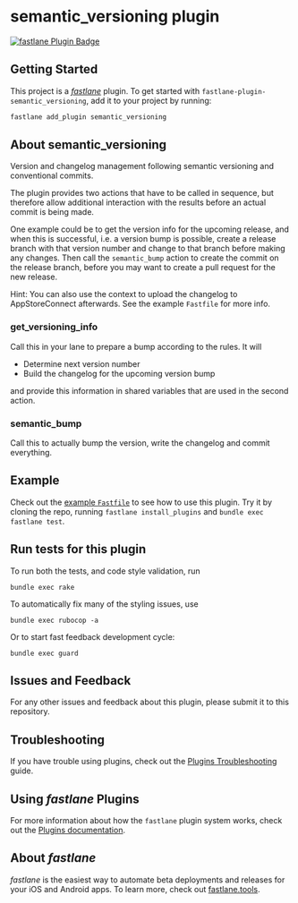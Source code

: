 # semantic_versioning plugin

[![fastlane Plugin Badge](https://rawcdn.githack.com/fastlane/fastlane/master/fastlane/assets/plugin-badge.svg)](https://rubygems.org/gems/fastlane-plugin-semantic_versioning)

## Getting Started

This project is a [_fastlane_](https://github.com/fastlane/fastlane) plugin. To get started with `fastlane-plugin-semantic_versioning`, add it to your project by running:

```bash
fastlane add_plugin semantic_versioning
```

## About semantic_versioning

Version and changelog management following semantic versioning and conventional commits.

The plugin provides two actions that have to be called in sequence, but therefore allow
additional interaction with the results before an actual commit is being made.

One example could be to get the version info for the upcoming release, and when this is
successful, i.e. a version bump is possible, create a release branch with that version number and
change to that branch before making any changes. Then call the `semantic_bump` action to create the commit on the release branch, before you may want to create a pull request for the new release.

Hint: You can also use the context to upload the changelog to AppStoreConnect afterwards. See the example `Fastfile` for more info.

### get_versioning_info

Call this in your lane to prepare a bump according to the rules. It will
- Determine next version number
- Build the changelog for the upcoming version bump

and provide this information in shared variables that are used in the second action.

### semantic_bump

Call this to actually bump the version, write the changelog and commit everything.

## Example

Check out the [example `Fastfile`](fastlane/Fastfile) to see how to use this plugin. Try it by cloning the repo, running `fastlane install_plugins` and `bundle exec fastlane test`.

## Run tests for this plugin

To run both the tests, and code style validation, run

```
bundle exec rake
```

To automatically fix many of the styling issues, use
```
bundle exec rubocop -a
```

Or to start fast feedback development cycle:
```
bundle exec guard
```

## Issues and Feedback

For any other issues and feedback about this plugin, please submit it to this repository.

## Troubleshooting

If you have trouble using plugins, check out the [Plugins Troubleshooting](https://docs.fastlane.tools/plugins/plugins-troubleshooting/) guide.

## Using _fastlane_ Plugins

For more information about how the `fastlane` plugin system works, check out the [Plugins documentation](https://docs.fastlane.tools/plugins/create-plugin/).

## About _fastlane_

_fastlane_ is the easiest way to automate beta deployments and releases for your iOS and Android apps. To learn more, check out [fastlane.tools](https://fastlane.tools).
